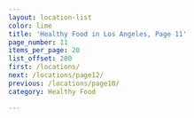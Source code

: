 ```yaml
---
layout: location-list
color: lime
title: 'Healthy Food in Los Angeles, Page 11'
page_number: 11
items_per_page: 20
list_offset: 200
first: /locations/
next: /locations/page12/
previous: /locations/page10/
category: Healthy Food

---
```

